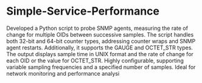 # Simple-Service-Performance
Developed a Python script to probe SNMP agents, measuring the rate of change for multiple OIDs between successive samples. The script handles both 32-bit and 64-bit counter types, addressing counter wraps and SNMP agent restarts. Additionally, it supports the GAUGE and OCTET_STR types. The output displays sample time in UNIX format and the rate of change for each OID or the value for OCTET_STR. Highly configurable, supporting variable sampling frequencies and a specified number of samples. Ideal for network monitoring and performance analysi

